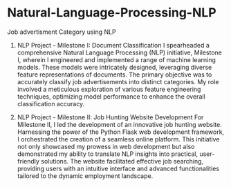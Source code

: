 # Natural-Language-Processing-NLP
Job advertisment Category using NLP

1. NLP Project - Milestone I: Document Classification
I spearheaded a comprehensive Natural Language Processing (NLP) initiative, Milestone I, wherein I engineered and implemented a range of machine learning models. These models were intricately designed, leveraging diverse feature representations of documents. The primary objective was to accurately classify job advertisements into distinct categories. My role involved a meticulous exploration of various feature engineering techniques, optimizing model performance to enhance the overall classification accuracy.

2. NLP Project - Milestone II: Job Hunting Website Development
For Milestone II, I led the development of an innovative job hunting website. Harnessing the power of the Python Flask web development framework, I orchestrated the creation of a seamless online platform. This initiative not only showcased my prowess in web development but also demonstrated my ability to translate NLP insights into practical, user-friendly solutions. The website facilitated effective job searching, providing users with an intuitive interface and advanced functionalities tailored to the dynamic employment landscape.


